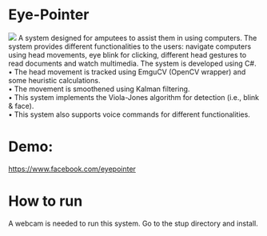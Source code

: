 # Eye-Pointer
![](UI/images/interface.PNG?raw=true)
A system designed for amputees to assist them in using computers. The system provides different functionalities to the users: navigate computers using head movements, eye blink for clicking, different head gestures to read documents and watch multimedia. The system is developed using C#.<br/> 
• The head movement is tracked using EmguCV (OpenCV wrapper) and some heuristic calculations.<br/>
• The movement is smoothened using Kalman filtering. <br/>
• This system implements the Viola-Jones algorithm for detection (i.e., blink & face).<br/>
• This system also supports voice commands for different functionalities.<br/>

# Demo:
https://www.facebook.com/eyepointer

# How to run
A webcam is needed to run this system. Go to the stup directory and install. 


